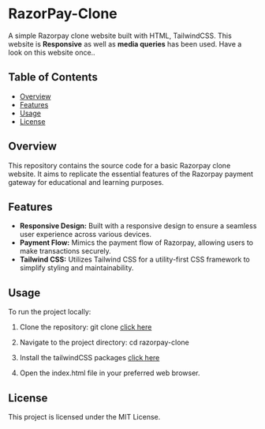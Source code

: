 # RazorPay-Clone
A simple Razorpay clone website built with HTML, TailwindCSS. This website is **Responsive** as well as **media queries** has been used.
Have a look on this website once.. 

## Table of Contents

- [Overview](#overview)
- [Features](#features)
- [Usage](#usage)
- [License](#license)

## Overview

This repository contains the source code for a basic Razorpay clone website. It aims to replicate the essential features of the Razorpay payment gateway for educational and learning purposes.

## Features

- **Responsive Design:** Built with a responsive design to ensure a seamless user experience across various devices.
- **Payment Flow:** Mimics the payment flow of Razorpay, allowing users to make transactions securely.
- **Tailwind CSS:** Utilizes Tailwind CSS for a utility-first CSS framework to simplify styling and maintainability.

## Usage

To run the project locally:

1. Clone the repository:
   git clone [click here](https://github.com/Tanisha-55/RazorPay-Clone.git)

2. Navigate to the project directory:
  cd razorpay-clone

3. Install the tailwindCSS packages [click here](https://tailwindcss.com/docs/installation/using-postcss)
   
5. Open the index.html file in your preferred web browser.

## License
This project is licensed under the MIT License.

